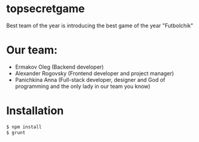 # topsecretgame

Best team of the year is introducing the best game of the year "Futbolchik"

# Our team:
* Ermakov Oleg (Backend developer)
* Alexander Rogovsky (Frontend developer and project manager)
* Panichkina Anna (Full-stack developer, designer and God of programming and the only lady in our team you know)

# Installation

```sh
$ npm install
$ grunt
```

